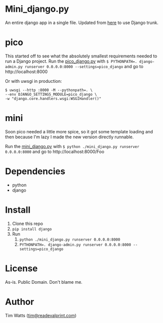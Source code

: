 Mini_django.py
==============

An entire django app in a single file. Updated from [here](http://olifante.blogs.com/covil/2010/04/minimal-django.html) to use Django trunk.

pico
====
This started off to see what the absolutely smallest requirements needed to run a Django project. Run the [pico_django.py](https://github.com/readevalprint/mini-django/blob/master/pico_django.py) with `$ PYTHONPATH=. django-admin.py runserver 0.0.0.0:8000 --settings=pico_django` and go to http://localhost:8000

Or with uwsgi in production:

    $ uwsgi --http :8000 -M --pythonpath=. \
    --env DJANGO_SETTINGS_MODULE=pico_django \
    -w "django.core.handlers.wsgi:WSGIHandler()"

mini
====
Soon pico needed a little more spice, so it got some template loading and then because I'm lazy I made the new version directly runnable.

Run the [mini_django.py](https://github.com/readevalprint/mini-django/blob/master/mini_django.py) with `$ python ./mini_django.py runserver 0.0.0.0:8000` and go to http://localhost:8000/Foo

Dependencies
===========
* python
* django

Install
======
1. Clone this repo
2. `pip install django`
3. Run
    1. `python ./mini_django.py runserver 0.0.0.0:8000`
    2. `PYTHONPATH=. django-admin.py runserver 0.0.0.0:8000 --settings=pico_django`


License
=======
As-is. Public Domain. Don't blame me.

Author
======
Tim Watts (tim@readevalprint.com)
